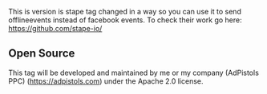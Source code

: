 

This is version is stape tag changed in a way so you can use it to send offlineevents instead of facebook events. To check their work go here: https://github.com/stape-io/

## Open Source

This tag will be developed and maintained by me or my company (AdPistols PPC) (https://adpistols.com) under the Apache 2.0 license.
